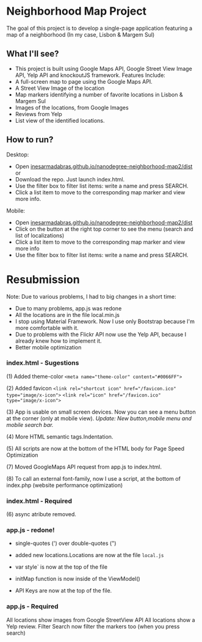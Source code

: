 # Neighborhood Map Project

The goal of this project is to develop a single-page application featuring a map of a neighborhood (In my case, Lisbon & Margem Sul)

## What I'll see?
* This project is built using Google Maps API, Google Street View Image API, Yelp API and knockoutJS framework. Features Include:
* A full-screen map to page using the Google Maps API.
* A Street View Image of the location
* Map markers identifying a number of favorite locations in Lisbon & Margem Sul
* Images of the locations, from Google Images
* Reviews from Yelp
* List view of the identified locations.

## How to run?

Desktop:
* Open [inesarmadabras.github.io/nanodegree-neighborhood-map2/dist](https://inesarmadabras.github.io/nanodegree-neighborhood-map2/dist)
or
* Download the repo. Just launch index.html.
* Use the filter box to filter list items: write a name and press SEARCH.
* Click a list item to move to the corresponding map marker and view more info.

Mobile:
* Open [inesarmadabras.github.io/nanodegree-neighborhood-map2/dist](https://inesarmadabras.github.io/nanodegree-neighborhood-map2/dist/)
* Click on the button at the right top corner to see the menu (search and list of localizations)
* Click a list item to move to the corresponding map marker and view more info
* Use the filter box to filter list items: write a name and press SEARCH.



# Resubmission

Note:
Due to various problems, I had to big changes in a short time:

* Due to many problems, app.js was redone
* All the locations are in the file local.min.js
* I stop using Material Framework. Now I use only Bootstrap because I'm more comfortable with it.
* Due to problems with the Flickr API now use the Yelp API, because I already knew how to implement it.
* Better mobile optimization

### index.html - Sugestions
(1) Added theme-color
        `<meta name="theme-color" content="#0066FF">`

(2) Added favicon
        `<link rel="shortcut icon" href="/favicon.ico" type="image/x-icon">`
        `<link rel="icon" href="/favicon.ico" type="image/x-icon">`

(3) App is usable on small screen devices. Now you can see a menu button at the corner (only at mobile view).
    *Update: New button,mobile menu and mobile search bar.*

(4) More HTML semantic tags.Indentation.

(5) All scripts are now at the bottom of the HTML body for Page Speed Optimization

(7) Moved GoogleMaps API request from app.js to index.html.

(8) To call an external font-family, now I use a script, at the bottom of index.php (website performance optimization)

### index.html - Required
(6) async atribute removed.

### app.js - redone!
* single-quotes (') over double-quotes (")

* added new locations.Locations are now at the file `local.js`

* var style` is now at the top of the file

* initMap function is now inside of the ViewModel()

* API Keys are now at the top of the file.

### app.js - Required
All locations show  images from Google StreetView API
All locations show a Yelp review.
Filter Search now filter the markers too (when you press search)
